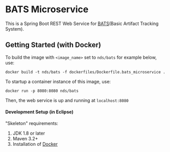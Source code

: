 # BATS Microservice

This is a Spring Boot REST Web Service for [BATS](https://github.com/jayjaybillings/bats)(Basic Artifact Tracking System).

## Getting Started (with Docker)

To build the image with `<image_name>` set to `nds/bats` for example below, use:
```
docker build -t nds/bats -f dockerfiles/Dockerfile.bats_microservice .
```

To startup a container instance of this image, use:
```
docker run -p 8080:8080 nds/bats
```

Then, the web service is up and running at `localhost:8080`


#### Development Setup (in Eclipse)

"Skeleton" requirements:
1) JDK 1.8 or later
2) Maven 3.2+
3) Installation of [Docker](https://docs.docker.com/install/)

